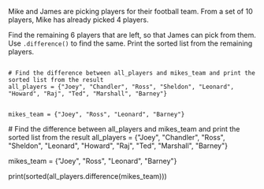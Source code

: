 Mike and James are picking players for their football team. From a set of 10 players, Mike has already picked 4 players.

Find the remaining 6 players that are left, so that James can pick from them. Use `.difference()` to find the same. Print the sorted list from the remaining players.


<codeblock language="python" type="exercise" testMode="fixedInput">
<code>
# Find the difference between all_players and mikes_team and print the sorted list from the result
all_players = {"Joey", "Chandler", "Ross", "Sheldon", "Leonard", "Howard", "Raj", "Ted", "Marshall", "Barney"}

mikes_team = {"Joey", "Ross", "Leonard", "Barney"}
</code>

<solution>
# Find the difference between all_players and mikes_team and print the sorted list from the result
all_players = {"Joey", "Chandler", "Ross", "Sheldon", "Leonard", "Howard", "Raj", "Ted", "Marshall", "Barney"}

mikes_team = {"Joey", "Ross", "Leonard", "Barney"}

print(sorted(all_players.difference(mikes_team)))
</solution>
</codeblock>